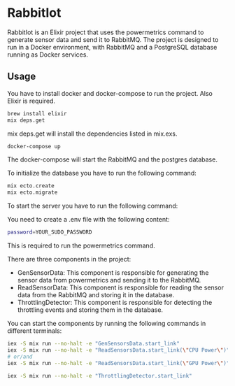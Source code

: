 # RabbitIot
RabbitIot is an Elixir project that uses the powermetrics command to generate sensor data and send it to RabbitMQ. The project is designed to run in a Docker environment, with RabbitMQ and a PostgreSQL database running as Docker services.

## Usage

You have to install docker and docker-compose to run the project.
Also Elixir is required.

```bash
brew install elixir
mix deps.get
```

mix deps.get will install the dependencies listed in mix.exs.

```bash
docker-compose up
```

The docker-compose will start the RabbitMQ and the postgres database.

To initialize the database you have to run the following command:

```bash
mix ecto.create
mix ecto.migrate
```

To start the server you have to run the following command:

You need to create a .env file with the following content:

```bash
password=YOUR_SUDO_PASSWORD
```
This is required to run the powermetrics command.

There are three components in the project:
- GenSensorData: This component is responsible for generating the sensor data from powermetrics and sending it to the RabbitMQ.
- ReadSensorData: This component is responsible for reading the sensor data from the RabbitMQ and storing it in the database.
- ThrottlingDetector: This component is responsible for detecting the throttling events and storing them in the database.

You can start the components by running the following commands in different terminals:

```bash
iex -S mix run --no-halt -e "GenSensorsData.start_link"
iex -S mix run --no-halt -e "ReadSensorsData.start_link(\"CPU Power\")"
# or/and
iex -S mix run --no-halt -e "ReadSensorsData.start_link(\"GPU Power\")"

iex -S mix run --no-halt -e "ThrottlingDetector.start_link"
```